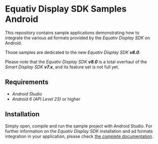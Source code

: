 # Equativ Display SDK Samples Android

This repository contains sample applications demonstrating how to integrate the various ad formats provided by the _Equativ Display SDK_ on Android.

Those samples are dedicated to the new _Equativ Display SDK **v8.0**_.

Please note that the _Equativ Display SDK **v8.0**_ is a total overhaul of the _Smart Display SDK **v7.x**_, and its feature set is not full yet.

## Requirements

* _Android Studio_
* _Android 6 (API Level 23)_ or higher

## Installation

Simply open, compile and run the sample project with Android Studio.
For further information on the _Equativ Display SDK_ installation and ad formats integration in your application, please check [the complete documentation](https://documentation.smartadserver.com/displaySDK8/).
